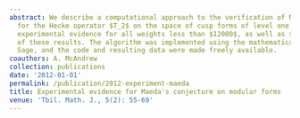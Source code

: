 ```yaml
---
abstract: We describe a computational approach to the verification of Maeda's conjecture
  for the Hecke operator $T_2$ on the space of cusp forms of level one. We provide
  experimental evidence for all weights less than $12000$, as well as some applications
  of these results. The algorithm was implemented using the mathematical software
  Sage, and the code and resulting data were made freely available.
coauthors: A. McAndrew
collection: publications
date: '2012-01-01'
permalink: /publication/2012-experiment-maeda
title: Experimental evidence for Maeda's conjecture on modular forms
venue: 'Tbil. Math. J., 5(2): 55-69'
---
```

